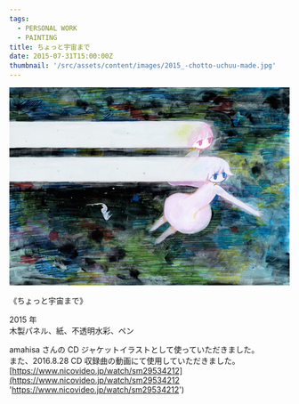 ```yaml
---
tags:
  - PERSONAL WORK
  - PAINTING
title: ちょっと宇宙まで
date: 2015-07-31T15:00:00Z
thumbnail: '/src/assets/content/images/2015_-chotto-uchuu-made.jpg'
---
```


![](/src/assets/content/images/2015_-chotto-uchuu-made.jpg)

《ちょっと宇宙まで》

2015 年  
木製パネル、紙、不透明水彩、ペン

amahisa さんの CD ジャケットイラストとして使っていただきました。  
また、2016.8.28 CD 収録曲の動画にて使用していただきました。  
[https://www.nicovideo.jp/watch/sm29534212](https://www.nicovideo.jp/watch/sm29534212 'https://www.nicovideo.jp/watch/sm29534212')

